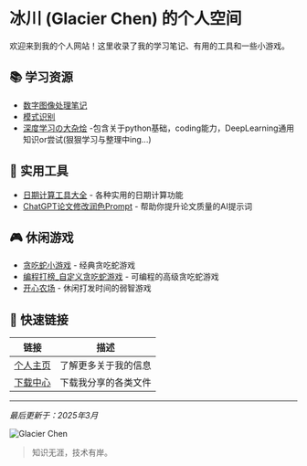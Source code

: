 # 冰川 (Glacier Chen) 的个人空间

欢迎来到我的个人网站！这里收录了我的学习笔记、有用的工具和一些小游戏。

## 📚 学习资源

- [数字图像处理笔记](https://www.glacierchen.asia/数字图像处理复习) 
- [模式识别](https://www.yuque.com/glacier-hg5di/mnw2m9)
- [深度学习の大杂烩](https://www.yuque.com/glacier-hg5di/deep_learning) -包含关于python基础，coding能力，DeepLearning通用知识or尝试(狠狠学习与整理中ing...)

## 🔧 实用工具

- [日期计算工具大全](/date-calculator) - 各种实用的日期计算功能
- [ChatGPT论文修改润色Prompt](https://www.glacierchen.asia/Z：Prompts/论文润色Prompt) - 帮助你提升论文质量的AI提示词

## 🎮 休闲游戏

- [贪吃蛇小游戏](/snake) - 经典贪吃蛇游戏
- [编程打榜_自定义贪吃蛇游戏](/snakeplus2) - 可编程的高级贪吃蛇游戏
- [开心农场](/farm-game) - 休闲打发时间的弱智游戏
## 🔗 快速链接

| 链接 | 描述 |
|------|------|
| [个人主页](/personal_page) | 了解更多关于我的信息 |
| [下载中心](/download) | 下载我分享的各类文件 |

---

*最后更新于：2025年3月*

![Glacier Chen](https://avatars.githubusercontent.com/username?s=100)

> 知识无涯，技术有岸。
